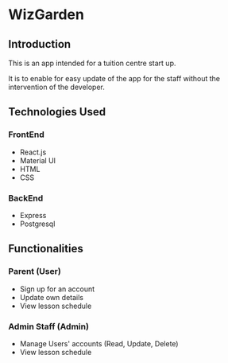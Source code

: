 # WizGarden

## Introduction

This is an app intended for a tuition centre start up.

It is to enable for easy update of the app for the staff without the intervention of the developer.

## Technologies Used

### FrontEnd

- React.js
- Material UI
- HTML
- CSS

### BackEnd

- Express
- Postgresql

## Functionalities

### Parent (User)

- Sign up for an account
- Update own details
- View lesson schedule

### Admin Staff (Admin)

- Manage Users' accounts (Read, Update, Delete)
- View lesson schedule
